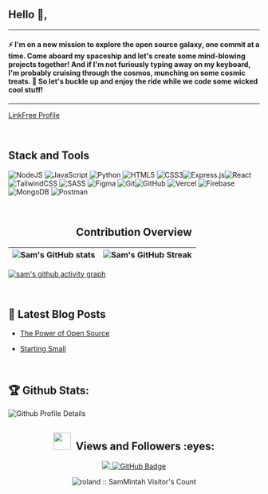 ## Hello 👋, 
---

 #### ⚡ I'm on a new mission to explore the open source galaxy, one commit at a time. Come aboard my spaceship and let's create some mind-blowing projects together! And if I'm not furiously typing away on my keyboard, I'm probably cruising through the cosmos, munching on some cosmic treats. 🚀 So let's buckle up and enjoy the ride while we code some wicked cool stuff! 
 
---
[LinkFree Profile](https://linkfree.eddiehub.io/SamMintah) 

<br>

## Stack and Tools

<img alt="NodeJS" src="https://img.shields.io/badge/node.js-%2343853D.svg?&style=for-the-badge&logo=node.js&logoColor=white"/> <img alt="JavaScript" src="https://img.shields.io/badge/javascript-%23323330.svg?&style=for-the-badge&logo=javascript&logoColor=%23F7DF1E"/> <img alt="Python" src="https://img.shields.io/badge/python-%2314354C.svg?&style=for-the-badge&logo=python&logoColor=white"/>  <img alt="HTML5" src="https://img.shields.io/badge/html5-%23E34F26.svg?&style=for-the-badge&logo=html5&logoColor=white"/> <img alt="CSS3" src="https://img.shields.io/badge/css3-%231572B6.svg?&style=for-the-badge&logo=css3&logoColor=white"/><img alt="Express.js" src="https://img.shields.io/badge/express.js-%23404d59.svg?&style=for-the-badge"/><img alt="React" src="https://img.shields.io/badge/react-%2320232a.svg?&style=for-the-badge&logo=react&logoColor=%2361DAFB"/> <img alt="TailwindCSS" src="https://img.shields.io/badge/tailwindcss-%2338B2AC.svg?&style=for-the-badge&logo=tailwind-css&logoColor=white"/> <img alt="SASS" src="https://img.shields.io/badge/SASS-hotpink.svg?&style=for-the-badge&logo=SASS&logoColor=white"/> <img alt="Figma" src="https://img.shields.io/badge/figma-%23F24E1E.svg?&style=for-the-badge&logo=figma&logoColor=white"/>  <img alt="Git" src="https://img.shields.io/badge/git-%23F05033.svg?&style=for-the-badge&logo=git&logoColor=white"/><img alt="GitHub" src="https://img.shields.io/badge/github-%23121011.svg?&style=for-the-badge&logo=github&logoColor=white"/> <img alt="Vercel" src="https://img.shields.io/badge/vercel-%23000000.svg?&style=for-the-badge&logo=vercel&logoColor=white"/> <img alt="Firebase" src="https://img.shields.io/badge/firebase-%23039BE5.svg?&style=for-the-badge&logo=firebase"/><img alt="MongoDB" src ="https://img.shields.io/badge/MongoDB-%234ea94b.svg?&style=for-the-badge&logo=mongodb&logoColor=white"/> <img alt="Postman" src="https://img.shields.io/badge/Postman-FF6C37?style=for-the-badge&logo=postman&logoColor=red" />

<br>

<h2 align="center">Contribution Overview</h2>


| ![Sam's GitHub stats](https://github-readme-stats.vercel.app/api?username=samMintah&show_icons=true&bg_color=00000000) | ![Sam's GitHub Streak](https://github-readme-streak-stats.herokuapp.com/?user=samMintah&theme=city-lights&bg_color=00000000) |
| :---: | :---: |

[![sam's github activity graph](https://github-readme-activity-graph.cyclic.app/graph?username=samMintah&theme=react)](https://github.com/samMintah/github-readme-activity-graph)

​

## 📖 Latest Blog Posts
<!-- BLOG-POST-LIST:START -->

- [The Power of Open Source](https://medium.com/@sfun675/the-power-of-open-source-how-it-can-help-you-grow-as-a-software-engineer-690a039a8232)

- [Starting Small](https://medium.com/@sfun675/starting-small-the-key-to-success-in-web-development-e696e38e66dd)

<!-- BLOG-POST-LIST:END -->


<br>

## :trophy: Github Stats:

![Github Profile Details](https://github-profile-summary-cards.vercel.app/api/cards/profile-details?username=SamMintah&theme=github_dark) 




<h2 align="center"> <img src="https://media.giphy.com/media/iY8CRBdQXODJSCERIr/giphy.gif" width="35px">&nbsp; Views and Followers :eyes:</h2>

<p align="center">
    
<a href="https://github.com/SamMintah/github-profile-views-counter">
    <img src="https://komarev.com/ghpvc/?username=SamMintah">
</a>
    <a href="https://github.com/SamMintah?tab=followers">
        <img src="https://img.shields.io/github/followers/SamMintah?label=Followers&style=social" alt="GitHub Badge">
    </a>
</p>

<p align="center"><img src="https://profile-counter.glitch.me/github-profile-views-counter/count.svg"  alt="roland :: SamMintah Visitor's Count" /></p> 

